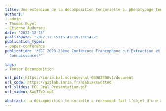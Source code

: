 ```yaml
---
title: Une extension de la décomposition tensorielle au phénotypage temporel
authors:
- admin
- Thomas Guyet
- Etienne Audureau
date: '2022-12-15'
publishDate: '2022-12-15T15:49:19.131142Z'
publication_types:
- paper-conference
publication: '*EGC 2023-23ème Conférence Francophone sur Extraction et Gestion des
  Connaissances*'

tags:
- Tensor Decomposition

url_pdf: https://inria.hal.science/hal-03902300v1/document
url_code: https://gitlab.inria.fr/hsebia/swotted
url_slides: EGC_Oral_Presentation.pdf
url_video: SwoTTeD.mp4

abstract: La décomposition tensorielle a récemment fait l’objet d’une attention croissante dans la communauté de l’apprentissage automatique en raison de sa polyvalence dans le traitement des données à grande échelle. Cependant, cette tâche devient plus difficile lorsqu’il s’agit de prendre en comte la dimension temporelle. Dans cet article, nous étendons la décomposition tensorielle à l’extraction de phénotypes temporels, décrits comme un combinaison de caractéristiques sur une fenêtre de temps. Nous proposons un nouveau modèle de décomposition intégrant plusieurs régularisations pour améliorer l’interprétabilité des phénotypes extraits. Nous validons ce dernier sur des données synthétiques et réelles provenant de l’Assistance Publique – Hôpitaux de Paris (AP-HP). Les résultats montrent qu’il est plus performant que les modèles les plus récents de décomposition et qu’il découvre des phénotypes intéressants pour les cliniciens.
---
```


